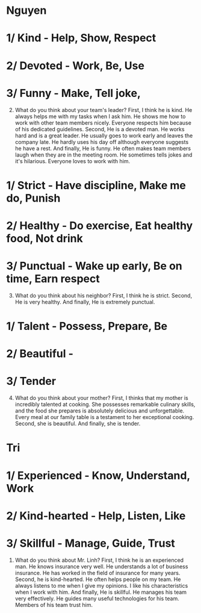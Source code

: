 # Nguyen

# 1/ Kind - Help, Show, Respect
# 2/ Devoted - Work, Be, Use
# 3/ Funny - Make, Tell joke, 
2. What do you think about your team's leader?
First, I think he is kind. He always helps me with my tasks when I ask him. He shows me how to work with other team members nicely. Everyone respects him because of his dedicated guidelines.
Second, He is a devoted man. He works hard and is a great leader. He usually goes to work early and leaves the company late. He hardly uses his day off although everyone suggests he have a rest.
And finally, He is funny. He often makes team members laugh when they are in the meeting room. He sometimes tells jokes and it's hilarious. Everyone loves to work with him.

# 1/ Strict - Have discipline, Make me do, Punish
# 2/ Healthy - Do exercise, Eat healthy food, Not drink
# 3/ Punctual - Wake up early, Be on time, Earn respect 
3. What do you think about his neighbor?
First, I think he is strict. 
Second, He is very healthy.
And finally, He is extremely punctual.

# 1/ Talent - Possess, Prepare, Be
# 2/ Beautiful - 
# 3/ Tender
4. What do you think about your mother?
First, I thinks that my mother is incredibly talented at cooking. She possesses remarkable culinary skills, and the food she prepares is absolutely delicious and unforgettable. Every meal at our family table is a testament to her exceptional cooking.
Second, she is beautiful.
And finally, she is tender.


# Tri

# 1/ Experienced - Know, Understand, Work
# 2/ Kind-hearted - Help, Listen, Like
# 3/ Skillful - Manage, Guide, Trust
1. What do you think about Mr. Linh? 
First, I think he is an experienced man. He knows insurance very well. He understands a lot of business insurance.
He has worked in the field of insurance for many years.
Second, he is kind-hearted. He often helps people on my team. He always listens to me when I give my opinions. I like his characteristics when I work with him.
And finally, He is skillful. He manages his team very effectively. He guides many useful technologies for his team.
Members of his team trust him.